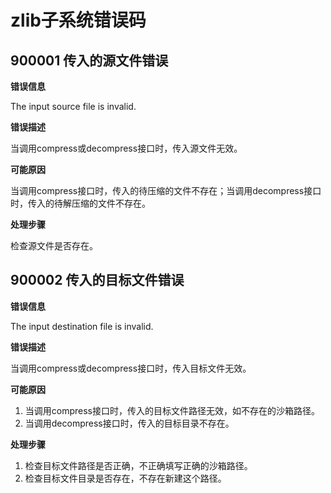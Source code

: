 # zlib子系统错误码

## 900001 传入的源文件错误

**错误信息**

The input source file is invalid.

**错误描述**

当调用compress或decompress接口时，传入源文件无效。

**可能原因**

当调用compress接口时，传入的待压缩的文件不存在；当调用decompress接口时，传入的待解压缩的文件不存在。

**处理步骤**

检查源文件是否存在。

## 900002 传入的目标文件错误

**错误信息**

The input destination file is invalid.

**错误描述**

当调用compress或decompress接口时，传入目标文件无效。

**可能原因**

1. 当调用compress接口时，传入的目标文件路径无效，如不存在的沙箱路径。
2. 当调用decompress接口时，传入的目标目录不存在。

**处理步骤**

1. 检查目标文件路径是否正确，不正确填写正确的沙箱路径。
2. 检查目标文件目录是否存在，不存在新建这个路径。